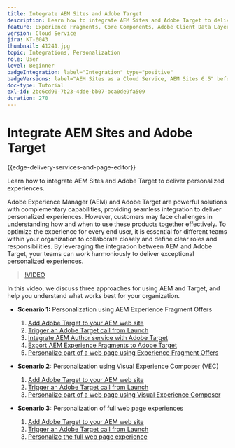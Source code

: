 ```yaml
---
title: Integrate AEM Sites and Adobe Target
description: Learn how to integrate AEM Sites and Adobe Target to deliver personalized experiences.
feature: Experience Fragments, Core Components, Adobe Client Data Layer
version: Cloud Service
jira: KT-6043
thumbnail: 41241.jpg
topic: Integrations, Personalization
role: User
level: Beginner
badgeIntegration: label="Integration" type="positive"
badgeVersions: label="AEM Sites as a Cloud Service, AEM Sites 6.5" before-title="false"
doc-type: Tutorial
exl-id: 2bc6cd90-7b23-4dde-bb07-bca0de9fa509
duration: 270
---
```

# Integrate AEM Sites and Adobe Target

{{edge-delivery-services-and-page-editor}}

Learn how to integrate AEM Sites and Adobe Target to deliver personalized experiences.

Adobe Experience Manager (AEM) and Adobe Target are powerful solutions with complementary capabilities, providing seamless integration to deliver personalized experiences. However, customers may face challenges in understanding how and when to use these products together effectively. To optimize the experience for every end user, it is essential for different teams within your organization to collaborate closely and define clear roles and responsibilities. By leveraging the integration between AEM and Adobe Target, your teams can work harmoniously to deliver exceptional personalized experiences.

>[!VIDEO](https://video.tv.adobe.com/v/41241?quality=12&learn=on)

In this video, we discuss three approaches for using AEM and Target, and help you understand what works best for your organization.

* __Scenario 1:__ Personalization using AEM Experience Fragment Offers

    1. [Add Adobe Target to your AEM web site](./add-target-launch-extension.md)
    1. [Trigger an Adobe Target call from Launch](./load-and-fire-target.md)
    1. [Integrate AEM Author service with Adobe Target](./setup-aem-target-cloud-service.md)
    1. [Export AEM Experience Fragments to Adobe Target](./export-experience-fragment-target.md)
    1. [Personalize part of a web page using Experience Fragment Offers](./create-target-activity.md)

* __Scenario 2:__ Personalization using Visual Experience Composer (VEC)

    1. [Add Adobe Target to your AEM web site](./add-target-launch-extension.md)
    1. [Trigger an Adobe Target call from Launch](./load-and-fire-target.md)
    1. [Personalize part of a web page using Visual Experience Composer](./personalization-using-vec.md)

* __Scenario 3:__ Personalization of full web page experiences

    1. [Add Adobe Target to your AEM web site](./add-target-launch-extension.md)
    1. [Trigger an Adobe Target call from Launch](./load-and-fire-target.md)
    1. [Personalize the full web page experience](./personalization-web-page.md)
